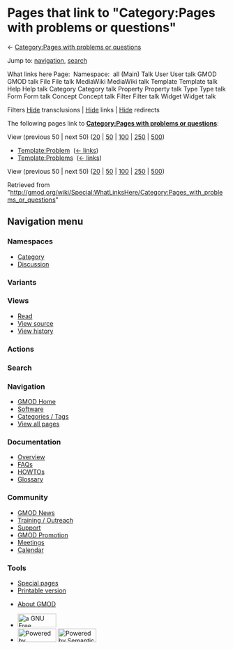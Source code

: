 <div id="mw-page-base" class="noprint">

</div>

<div id="mw-head-base" class="noprint">

</div>

<div id="content" class="mw-body" role="main">

<span id="top"></span>

<div id="mw-js-message" style="display:none;">

</div>



# <span dir="auto">Pages that link to "Category:Pages with problems or questions"</span>

<div id="bodyContent">

<div id="contentSub">

← [Category:Pages with problems or
questions](/wiki/Category:Pages_with_problems_or_questions "Category:Pages with problems or questions")

</div>

<div id="jump-to-nav" class="mw-jump">

Jump to: [navigation](#mw-navigation), [search](#p-search)

</div>

<div id="mw-content-text">

What links here Page:  Namespace:  all (Main) Talk User User talk GMOD
GMOD talk File File talk MediaWiki MediaWiki talk Template Template talk
Help Help talk Category Category talk Property Property talk Type Type
talk Form Form talk Concept Concept talk Filter Filter talk Widget
Widget talk

Filters
[Hide](/mediawiki/index.php?title=Special:WhatLinksHere/Category:Pages_with_problems_or_questions&hidetrans=1 "Special:WhatLinksHere/Category:Pages with problems or questions")
transclusions \|
[Hide](/mediawiki/index.php?title=Special:WhatLinksHere/Category:Pages_with_problems_or_questions&hidelinks=1 "Special:WhatLinksHere/Category:Pages with problems or questions")
links \|
[Hide](/mediawiki/index.php?title=Special:WhatLinksHere/Category:Pages_with_problems_or_questions&hideredirs=1 "Special:WhatLinksHere/Category:Pages with problems or questions")
redirects

The following pages link to **[Category:Pages with problems or
questions](/wiki/Category:Pages_with_problems_or_questions "Category:Pages with problems or questions")**:

View (previous 50 \| next 50)
([20](/mediawiki/index.php?title=Special:WhatLinksHere/Category:Pages_with_problems_or_questions&limit=20 "Special:WhatLinksHere/Category:Pages with problems or questions")
\|
[50](/mediawiki/index.php?title=Special:WhatLinksHere/Category:Pages_with_problems_or_questions&limit=50 "Special:WhatLinksHere/Category:Pages with problems or questions")
\|
[100](/mediawiki/index.php?title=Special:WhatLinksHere/Category:Pages_with_problems_or_questions&limit=100 "Special:WhatLinksHere/Category:Pages with problems or questions")
\|
[250](/mediawiki/index.php?title=Special:WhatLinksHere/Category:Pages_with_problems_or_questions&limit=250 "Special:WhatLinksHere/Category:Pages with problems or questions")
\|
[500](/mediawiki/index.php?title=Special:WhatLinksHere/Category:Pages_with_problems_or_questions&limit=500 "Special:WhatLinksHere/Category:Pages with problems or questions"))

- [Template:Problem](/wiki/Template:Problem "Template:Problem") ‎
  <span class="mw-whatlinkshere-tools">([←
  links](/mediawiki/index.php?title=Special:WhatLinksHere&target=Template%3AProblem "Special:WhatLinksHere"))</span>
- [Template:Problems](/wiki/Template:Problems "Template:Problems") ‎
  <span class="mw-whatlinkshere-tools">([←
  links](/mediawiki/index.php?title=Special:WhatLinksHere&target=Template%3AProblems "Special:WhatLinksHere"))</span>

View (previous 50 \| next 50)
([20](/mediawiki/index.php?title=Special:WhatLinksHere/Category:Pages_with_problems_or_questions&limit=20 "Special:WhatLinksHere/Category:Pages with problems or questions")
\|
[50](/mediawiki/index.php?title=Special:WhatLinksHere/Category:Pages_with_problems_or_questions&limit=50 "Special:WhatLinksHere/Category:Pages with problems or questions")
\|
[100](/mediawiki/index.php?title=Special:WhatLinksHere/Category:Pages_with_problems_or_questions&limit=100 "Special:WhatLinksHere/Category:Pages with problems or questions")
\|
[250](/mediawiki/index.php?title=Special:WhatLinksHere/Category:Pages_with_problems_or_questions&limit=250 "Special:WhatLinksHere/Category:Pages with problems or questions")
\|
[500](/mediawiki/index.php?title=Special:WhatLinksHere/Category:Pages_with_problems_or_questions&limit=500 "Special:WhatLinksHere/Category:Pages with problems or questions"))

</div>

<div class="printfooter">

Retrieved from
"<http://gmod.org/wiki/Special:WhatLinksHere/Category:Pages_with_problems_or_questions>"

</div>

<div id="catlinks" class="catlinks catlinks-allhidden">

</div>

<div class="visualClear">

</div>

</div>

</div>

<div id="mw-navigation">

## Navigation menu

<div id="mw-head">



<div id="left-navigation">

<div id="p-namespaces" class="vectorTabs" role="navigation"
aria-labelledby="p-namespaces-label">

### Namespaces

- <span id="ca-nstab-category"><a href="/wiki/Category:Pages_with_problems_or_questions" accesskey="c"
  title="View the category page [c]">Category</a></span>
- <span id="ca-talk"><a
  href="/mediawiki/index.php?title=Category_talk:Pages_with_problems_or_questions&amp;action=edit&amp;redlink=1"
  accesskey="t"
  title="Discussion about the content page [t]">Discussion</a></span>

</div>

<div id="p-variants" class="vectorMenu emptyPortlet" role="navigation"
aria-labelledby="p-variants-label">

### 

### Variants[](#)

<div class="menu">

</div>

</div>

</div>

<div id="right-navigation">

<div id="p-views" class="vectorTabs" role="navigation"
aria-labelledby="p-views-label">

### Views

- <span id="ca-view">[Read](/wiki/Category:Pages_with_problems_or_questions)</span>
- <span id="ca-viewsource"><a
  href="/mediawiki/index.php?title=Category:Pages_with_problems_or_questions&amp;action=edit"
  accesskey="e" title="This page is protected.
  You can view its source [e]">View source</a></span>
- <span id="ca-history"><a
  href="/mediawiki/index.php?title=Category:Pages_with_problems_or_questions&amp;action=history"
  accesskey="h" title="Past revisions of this page [h]">View history</a></span>

</div>

<div id="p-cactions" class="vectorMenu emptyPortlet" role="navigation"
aria-labelledby="p-cactions-label">

### Actions[](#)

<div class="menu">

</div>

</div>

<div id="p-search" role="search">

### Search

<div id="simpleSearch">

</div>

</div>

</div>

</div>

<div id="mw-panel">

<div id="p-logo" role="banner">

<a href="/wiki/Main_Page"
style="background-image: url(http://gmod.org/images/GMOD-cogs.png);"
title="Visit the main page"></a>

</div>

<div id="p-Navigation" class="portal" role="navigation"
aria-labelledby="p-Navigation-label">

### Navigation

<div class="body">

- <span id="n-GMOD-Home">[GMOD Home](/wiki/Main_Page)</span>
- <span id="n-Software">[Software](/wiki/GMOD_Components)</span>
- <span id="n-Categories-.2F-Tags">[Categories /
  Tags](/wiki/Categories)</span>
- <span id="n-View-all-pages">[View all
  pages](/wiki/Special:AllPages)</span>

</div>

</div>

<div id="p-Documentation" class="portal" role="navigation"
aria-labelledby="p-Documentation-label">

### Documentation

<div class="body">

- <span id="n-Overview">[Overview](/wiki/Overview)</span>
- <span id="n-FAQs">[FAQs](/wiki/Category:FAQ)</span>
- <span id="n-HOWTOs">[HOWTOs](/wiki/Category:HOWTO)</span>
- <span id="n-Glossary">[Glossary](/wiki/Glossary)</span>

</div>

</div>

<div id="p-Community" class="portal" role="navigation"
aria-labelledby="p-Community-label">

### Community

<div class="body">

- <span id="n-GMOD-News">[GMOD News](/wiki/GMOD_News)</span>
- <span id="n-Training-.2F-Outreach">[Training /
  Outreach](/wiki/Training_and_Outreach)</span>
- <span id="n-Support">[Support](/wiki/Support)</span>
- <span id="n-GMOD-Promotion">[GMOD
  Promotion](/wiki/GMOD_Promotion)</span>
- <span id="n-Meetings">[Meetings](/wiki/Meetings)</span>
- <span id="n-Calendar">[Calendar](/wiki/Calendar)</span>

</div>

</div>

<div id="p-tb" class="portal" role="navigation"
aria-labelledby="p-tb-label">

### Tools

<div class="body">

- <span id="t-specialpages"><a href="/wiki/Special:SpecialPages" accesskey="q"
  title="A list of all special pages [q]">Special pages</a></span>
- <span id="t-print"><a
  href="/mediawiki/index.php?title=Special:WhatLinksHere/Category:Pages_with_problems_or_questions&amp;printable=yes"
  rel="alternate" accesskey="p"
  title="Printable version of this page [p]">Printable version</a></span>

</div>

</div>

</div>

</div>

<div id="footer" role="contentinfo">

- <span id="footer-places-about">[About
  GMOD](/wiki/GMOD:About "GMOD:About")</span>

<!-- -->

- <span id="footer-copyrightico">[<img src="http://www.gnu.org/graphics/gfdl-logo-small.png" width="88"
  height="31" alt="a GNU Free Documentation License" />](http://www.gnu.org/licenses/fdl-1.3.html)</span>
- <span id="footer-poweredbyico">[<img src="/mediawiki/skins/common/images/poweredby_mediawiki_88x31.png"
  width="88" height="31" alt="Powered by MediaWiki" />](//www.mediawiki.org/)
  [<img
  src="/mediawiki/extensions/SemanticMediaWiki/includes/../resources/images/smw_button.png"
  width="88" height="31" alt="Powered by Semantic MediaWiki" />](https://www.semantic-mediawiki.org/wiki/Semantic_MediaWiki)</span>

<div style="clear:both">

</div>

</div>

